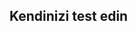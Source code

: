 ## Kendinizi test edin

<head>
  <meta http-equiv="X-UA-Compatible" content="IE=edge" />
  
  <meta http-equiv="content-type" content="text/html; charset=utf-8" />
  
  <meta name="viewport" content="initial-scale=1.0" />
  
  <title>
    Kısa sınav
  </title>
  
  <!-- jquery for maximum compatibility -->
  
  <link type="text/css" rel="stylesheet" href="https://stackpath.bootstrapcdn.com/twitter-bootstrap/2.2.1/css/bootstrap-combined.min.css" />
  
  <!--<script src="http://ajax.googleapis.com/ajax/libs/jquery/1.9.1/jquery.min.js"></script>--> <script src="https://code.jquery.com/jquery-1.11.1.min.js" integrity="sha256-VAvG3sHdS5LqTT+5A/aeq/bZGa/Uj04xKxY8KM/w9EE=" crossorigin="anonymous"></script>
 <script src="https://stackpath.bootstrapcdn.com/bootstrap/3.3.5/js/bootstrap.min.js"></script>
 <script></p>

<pre><code>var quiztitle // = "Bobby'nin Örnek Sınavı";

/ **
* Sorularınızla ilgili bilgileri burada ayarlayın. Doğru cevap dizgisinin, dize eşlemesinde olduğu gibi, tam olarak
* doğru seçimi eşleştirmesi gerekir. (büyük / küçük harfe duyarlı)
*
* /
</code></pre>

<p>/ **
* Soruların rastgeleleşmesini yaratalım!
* /</p>

<p>işlev karışık (dizi) {
  var currentIndex = array.length, temporaryValue, randomIndex;</p>

<p>// Karıştırılacak öğeler kalırken...
  while (0! == currentIndex) {</p>

<pre><code>// Kalan bir eleman seçin...
randomIndex = Math.floor (Math.random () * currentIndex);
currentIndex - = 1;

// Ve onu geçerli elemanla değiştir.
temporaryValue = dizi[currentIndex];
dizi[currentIndex] = dizi[randomIndex];
dizi[randomIndex] = temporaryValue;
</code></pre>

<p>}</p>

<p>dönüş dizisi;
}</p>

<p>if (! (Array.prototype içindeki "scramble")) {
  Object.defineProperty (Array.prototype, "scramble", {
    numaralandırılabilir: false,
    value: function () {
      var o, i, ln = this. uzunluk;
      iken (ln--) {
        i = Math.random () * (ln + 1) | 0;
        o = bu[ln];
        bu[ln] = bu[i];
        bu[i] = o;
      }
      dönüş bu;
    }
  });
}</p>

<pre><code>var quiz = [
    {
        "question": "Hangi komut dosyası sprite 'Hello Izzy' demesine neden olur?",
        "image": "images / montage-1.png",
        "choices": [
                                " A ",
                                " B ",
                                " C ",
                                " D "
                            ],
        " doğru ":" C ",
        " açıklama ":" 'Merhaba' dizgesini `name` değişkenine eklemelisiniz ",
    },
    {
        " soru ":" Hangi komut dosyası, kullanıcının adını ve soyadını sorar ve sonra tam adını yazar? ",
        " image ":" images / montage-2.png ",
        "seçimler": [
                                "A",
                                "B",
                                "C",
                                "D"
                            ],
        "doğru": "D",
        "açıklama": "Önce soru sorulmalı, ve sonra değişken olarak saklanan cevap. "
    },
    {
        "question": "Kullanıcı 'sol' yazdığında sprite sola, kullanıcı başka bir şey yazdığında sağa ne kadar hareket eder?",
        "image": "images / montage-3.png" ,
        "seçimler": [
                                "A",
                                "B",
                                "C",
                                "D"
                            ],
        "doğru": "A",
        "açıklama": "Durumun doğru olup olmadığını kontrol etmeli Sola yazıldı ve sonra negatif x içinde hareket ettirin. Aksi halde sprite daima "x",
    },

] pozitifinde hareket etmelidir;
</code></pre>

<p>// bunu IE sözdizimi hatası için => olarak kullan: ECMA komut dosyası 6, IE 11'de desteklenmiyor:
//quiz.forEach (function (q) {return q.choices.scramble ()});</p>

<p>//use this for ECMA script 6
//quiz.forEach(q => q.choices.scramble());
//console.log(quiz[0].choices);</p>

<p>sınav = shuffle (sınav);</p>

<pre><code>/ ******* Bu satırın altında düzenleme yapmanıza gerek yok ********* /
var currentquestion = 0, score = 0, submt = true, picked;

jQuery (document).ready (function ($) {

    / **
     * Etiket özniteliklerinde karışık
     * verilerin görünmesini önlemek için alt etiketleri ve öznitelikleri için HTML Kodlama işlevi.
     * /
    işlevi htmlEncode (value) {
      return $ (document.createElement ('div')). Text (value) .html ();
    }

    / **
     * Bu ul # seçimi bloğuna her soru için ayrı ayrı seçimler katacak
     *
     * @param {choices} dizisi, her bir soru ile ilgili seçenekler
     * /
    işlev addChoices (seçenek) {
        (eğer typeof choices! == "undefined" &amp;&amp; $ .type (choices) == "dizi") {
            $ ('# choice-block'). empty ();
            için (var i = 0? "&lt;span class='number'&gt;" + ilk + " &lt;/span&gt; ": ilk) + text.join (" ");
            });

            $ ('p.pager'). her (işlev () {
                var text = $(this).text (). split ('');
                if (text.length &lt; 2)
                    return;

                metin[1] = '&lt;span class="qnumber"&gt;' + metin[1]+ ' &lt;/span&gt; ';
                $(this)Html (
                    text.join ('')
                );
            });

        });

    }

    / **
     * Bir seçim yapıldıktan sonra, doğru cevabın olup olmadığını kontrol eder
     *
     * @ param {choice} sayı Seçimin li sıfır bazlı indeksi seçildi
     * /
    fonksiyon processQuestion (seçenek) {
        ise (sınav[currentquestion]['seçimler'][choice] == sınav[currentquestion]['doğru']) {
            $ ('. seçim'). eq (seçim) .addClass ('btn-success'). css ({'font-weight':'bold', 'border-color':'#51a351', 'color':'#fff'});
            $ ('# açıklama'). Html ('&lt;span class="correct"&gt; DOĞRU! &lt;/span&gt; '+ htmlEncode (bilgi yarışması[currentquestion][' açıklama ']));
            puan ++;
        } else {
            $ ('seçim'). Eq (seçim) .addClass ('btn-tehlike'). Css ({'font-weight':'bold', 'border-color':'#f93939', 'color':'#fff'});
            $ ('# açıklama'). Html ('&lt;span class="incorrect"&gt; YANLIŞ! &lt;/span&gt; '+ htmlEncode (bilgi yarışması[currentquestion][' açıklama ']));
        }
        akım sorgulaması ++;

        if (currentquestion == quiz.length) {
            $ ( '# submitbutton'). Html ( 'QUİZ SONUCU ELDE'). RemoveClass ( 'btn-başarı'). AddClass ( 'btn-info'). Css ({'border-color':'#3a87ad', 'color':'#fff'}) .on ('click', function () {
                $(this).text ('QUIZ SONUÇLARINI ALIN'). on ('click');
                endQuiz ();
            })

        } else eğer (currentquestion &lt; quiz.length) {
            $ ('# requestbutton'). Html ('SONRAKİ SORU &amp;raquo;'). RemoveClass ('btn-success'). AddClass ('btn-warning'). Css ({'font-weight':'bold', 'border-color':'#faa732', 'color':'#fff'}) .on ('klike', function () {
                $(this).text ('- CEVAP KONTROLÜ -'). removeClass ('btn-warning'). addClass ('btn-success'). css ({'font-weight':'bold', 'border-color':'#51a351', 'color':'#fff'}) .on ('click');
                nextQuestion ( );
            })
        } else {
            // $ ('# requestbutton'). Html ('SONRAKİ SORU &amp;raquo;'). On ('click', function () {
            //      $(this).text ('- CEVAP KONTROLÜ - ') css ({'color':'inherit'}) .on (' klik ');
            //})
        }


    }

    / **
     * Her düğme için olay dinleyicilerini ayarlar.
     * /
    function setupButtons () {
        $ ('. Choice'). On ('click', function () {
            seçildi = $(this).attr ('data-index');
            $ ('. Choice'). removeAttr ('style'). off ('musus mouseover');
            $(this).css ({'font-weight':'bold', 'border-color':'#51a351', 'color':'#51a351'});
            eğer (submt) {
                submt = false;
                $ ('# yerde)'. css ({'color':'#fff','cursor':'pointer'}) .on ( 'click', function () {
                    $ ('. choice'). off ('click');
                    $(this).off ('click');
                    processQuestion (seçildi);
                });
            }
        })
    }

    / **
     * Sınav sona erer, bir mesaj görüntüler.
     * /
    işlevi endQuiz () {
        $ ('# açıklama'). Empty ();
        $ ('# soru'). Empty ();
        $ ('# choice-block'). Empty ();
        $ ('# isteği gönder)' remove. ();
        $ ('. Rsform-blok-Gönder'). AddClass ('show');
        $ ('# question') metin ("+" dışında "+ puan +" aldın + quiz.length + "doğru.");
        $ (document.createElement ('h4')). AddClass ('score'). Text (Math.round (score / quiz.length * 100) + '%'). İnsertAfter ('# question');         
    }

    / **
     * İlk kez çalıştırır ve
     * /
    testinin tüm elemanlarını yaratır. İnit () {
        // eğer varsa başlık
        eklenir (typeof quiztitle! == "undefined" &amp;&amp; $. type (quiztitle) === "string") {
            $ (document.createElement ('h2')). text (quiztitle) .appendTo ('# frame');
        } // else {
            //$(document.createElement('h2')).text("Quiz").appendTo('#frame ');
</code></pre>

<p>//}</p>

<pre><code>        // çağrı cihazı ve soru
        eklenirse (typeof quiz! == "undefined" &amp;&amp; $ .type (quiz) === "array") {
            // çağrı cihazı
            $ ekleyin (document.createElement ('p')) .addClass ('pager'). attr ('id', 'pager'). text ('+ 1' quiz.length 'in 1. sorusu) .appendTo (' # frame ');
            // ilk soruyu ekleyiniz
            $ (document.createElement ('h3')). AddClass ('question'). Attr ('id', 'question'). Text (test[0]['question']). AppendTo ( '#frame');
            // varsa resim ekle
            eğer (quiz[0].hasOwnProperty ('image') &amp;&amp; quiz[0]['image']! = "") {
                $ (document.createElement ('img')). AddClass (' soru-görüntü '). attr (' id ',' soru-görüntü '). attr (' src ', sınav[0][' image ']). attr (' alt ', htmlEncode (sınav[0][' soru ']) ) .appendTo ( '# çerçeve');
            }

            $ (document.createElement ('p')). AddClass ('açıklama'). Attr ('id', 'açıklama'). Html (''). AppendTo ('# frame');

            // soru sahibi
            $ (document.createElement ('ul')). Attr ('id', 'choice-block'). AppendTo ('# frame');

            // seçenek ekle
            addChoices (quiz[0]['choices']);

            // gönder butonu ekle
            $ (document.createElement ('div'))) addClass ('btn-başarı seçim kutusu'). Attr ('id', 'gönder' düğmesi)) text ('- CHECK CEVAP -' ) .css ({'font-ağırlık': 'kalın', 'renk': '# fff', 'dolgu': '30px 0', 'kenarlık yarıçapı': '10px'}). appendTo ('# frame ');

            kurulumButtons ();
        }
    }

    init ();

});

jQuery (document) .ready (function ($) {         
    $ ("# question"). Html (function () {
    var text = $(this).text (). Trim (). Split ("");
    var first = text.shift ();
        return (text.length &gt; 0? "&lt;span class='number'&gt;" + ilk + " &lt;/span&gt; ": ilk) + text.join (" ");
    });

    $ ('p.pager'). her (işlev () {
        var text = $(this).text (). split ('');
        if (text.length &lt; 2)
            return;

        metin[1] = '&lt;span class="qnumber"&gt;' + metin[1]+ ' &lt;/span&gt; ';
        $(this)Html (
            text.join ('')
        );
    });

}); 

    işlevi copyText () {
        var output = document.getElementById ("frame").
        document.getElementById ("placecontent"). Value = çıktı;
    }

&lt;/script&gt;
&lt;style type="text/css" media="all"&gt;
    giriş {yükseklik: 30 piksel! Önemli; }
    giriş [tür = onay kutusu] {yükseklik: 30 piksel! Önemli; marj-top: -3px! önemli; kenar boşluğu: 5px! önemli; kutu gölge: none; Arka plan renkli: #ffffff; pozisyon: göreceli! önemli; }
    textarea {genişlik:% 90; marj: 0 otomatik; Ekran bloğu; }
    giriş [tür = radyo] {yükseklik: 30 piksel! Önemli; marj-top: -3px! önemli; kenar boşluğu: 5px! önemli; kutu gölge: none; Arka plan renkli: #ffffff; pozisyon: göreceli! önemli; }
    .form grubu girişi, .form grubu seçimi {height: 30px; dolgu maddesi: 0px 12px; }
    .form-yatay .form-grup {marj: 10 piksel; }
    .formContainer .formControlLabel {width: auto! İmportant; dakika-genişliği: 150px; marjı: 0; dolgu: 0; }
    .formControls {width: 100%; dolgu: 0; marj: 10 piksel 0 20 piksel otomatik; }
    .radio {padding-top: 0! Önemli; sol-sol: 8px! önemli; }
    .radio-satır içi {marj-sağ: 
 piksel; dolgu malzemesi: 0! önemli; görüntü: içi; }
    .bold {font-ağırlık: kalın; }
    .italic {font-style: italic; }
    Temiz {genişlik:% 100; marj: 0! önemli; }
    .rsform-block -ule {görüntüleme: yok; }
    .show {görüntüleme: blok! Önemli; }
</code></pre>

<p>/ * .rsform-block-placecontent {ekran: yok; } * /
        #submit {margin: 0 otomatik; Ekran bloğu; }</p>

<pre><code>    / * QUIZ STYLES * /
    ol {list-style: none; }
    ul # choice-block {sütunlar: 4; -webkit-sütunları: 4; -moz-sütunlar: 4;}
    güçlü {font-ağırlık: 700; }
    #frame {width: auto; maksimum genişlik: 800px; Arka plan: transparent; marj: 3 piksel otomatik; dolgu: 10px; renk: # 333 önemli; }
    div # kare h2 {width: auto; sınır-alt: 1px katı #bdbdbd; dolgu maddesi: 0 0 5 piksel 0; yazı tipi boyutu: 30px; }
    h3.question {font-weight: normal; marj: 20 piksel 0; dolgu: 0; font-style: italic; Ekran bloğu; }
    p.pager {marj: 
 piksel 0 
 piksel; color: # 999; text-align: right; }
    .qnumber {font-size: 25px; yazı-ağırlık: koyu; font-style: italic; dikey hizalama: alt; }
</code></pre>

<p>/ * .number {font-size: 25px; yazı-ağırlık: koyu; font-style: normal; dikey hizalama: miras; padding-right: 10px; } * /</p>

<pre><code>    Skor {genişlik:% 100; Ekran: sıralı blok; marj: 30 piksel 0; yazı tipi boyutu: 100 piksel; text-align: center; }
    img.question-image {width: 100%; yüksekliği: otomatik; Ekran bloğu; maksimum genişlik: 705px; marj: 10 piksel otomatik; sınır: 1px katı #ccc; }
* / # choice-block {görüntüleme: blok; list-style: none; marjı: 0; dolgu: 0; imleç: işaretçi; }
    #submitbutton {imleç: pointer; -webkit-border-radius: 5px; -moz-sınır yarıçapı: 5px; sınır yarıçapı: 5 piksel; } * /
/ * #submitbutton: hover {background: # 7b8da6; } * /
    # açıklama {width: auto; dakika-yüksekliği: 100 piksel; marj: 0 otomatik; dolgu maddesi: 20px 0; text-align: center; }
    # açıklama süresi {font-weight: bold; padding-right: 8px; }
    seçim kutusu {genişlik:% 50; Ekran bloğu; text-align: center; marj: 5 piksel otomatik! önemli; dolgu maddesi: 10px 0! önemli; sınır: 1px katı #bdbdbd; }
    Doğru {renk: # 51a351; yazı tipi boyutu: 20 piksel; Ekran bloğu; marj-alt: 5 piksel; sınır-alt: 1px # 51a351 katı; alt dolgu: 5px; }
    yanlış {renk: # f93939; yazı tipi boyutu: 20 piksel; Ekran bloğu; marj-alt: 5 piksel; sınır-alt: 1px # f93939 katı; alt dolgu: 5px;
&lt;/style&gt;
</code></pre>

<p></head>
<body></p>

<div class="form-group rsform-block rsform-block-framecontent">
    <div id="frame" role="content"></div>
</div>

<hr>

<!--<div class="form-group rsform-block rsform-block-placecontent">
    <label class="col-sm-3 control-label formControlLabel" data-toggle="tooltip" title="" for="placecontent"></label>
    <div class="col-sm-6 formControls">
        <textarea cols="50" rows="5" name="form[placecontent]" id="placecontent" readonly="" class="rsform-text-box form-control rsform-text-box"></textarea>           
    </div>
</div>  -->

<p><!--<div class="col-sm-6 formControls rsform-block-submit">
    <button type="submit" name="form[submit]" id="submit" onclick="copyText()" class="rsform-submit-button  btn btn-primary">Submit Quiz</button>           
</div> -->
</body>
</html></p>

<p><em>Bu sınav Internet Explorer’da çalışmayabilir. Sınavı göremiyorsanız, lütfen başka bir tarayıcı kullanmayı deneyin.</em></p>
</script>